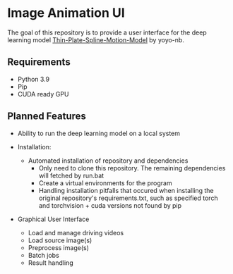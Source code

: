 # Image Animation UI

The goal of this repository is to provide a user interface for the deep learning model [Thin-Plate-Spline-Motion-Model](https://github.com/yoyo-nb/Thin-Plate-Spline-Motion-Model) by yoyo-nb.

## Requirements
* Python 3.9
* Pip
* CUDA ready GPU

## Planned Features
* Ability to run the deep learning model on a local system
* Installation: 
    * Automated installation of repository and dependencies
        * Only need to clone this repository. The remaining dependencies will fetched by run.bat
        * Create a virtual environments for the program
        * Handling installation pitfalls that occured when installing the original repository's requirements.txt, such as specified torch and torchvision + cuda versions not found by pip

* Graphical User Interface
    * Load and manage driving videos
    * Load source image(s)
    * Preprocess image(s)
    * Batch jobs
    * Result handling
